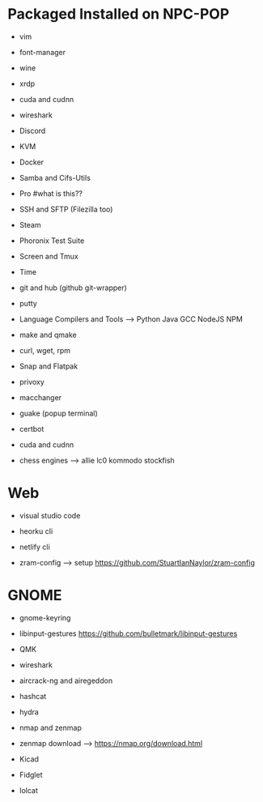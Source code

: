 # Packaged Installed on NPC-POP
- vim
- font-manager
- wine
- xrdp
- cuda and cudnn
- wireshark
- Discord
- KVM
- Docker
- Samba and Cifs-Utils
- Pro #what is this??
- SSH and SFTP (Filezilla too)
- Steam
- Phoronix Test Suite
- Screen and Tmux
- Time
- git and hub (github git-wrapper)
- putty
- Language Compilers and Tools --> Python Java GCC NodeJS NPM
- make and qmake
- curl, wget, rpm
- Snap and Flatpak
- privoxy
- macchanger
- guake (popup terminal)

- certbot
- cuda and cudnn
- chess engines --> allie lc0 kommodo stockfish


# Web
- visual studio code
- heorku cli
- netlify cli


- zram-config --> setup https://github.com/StuartIanNaylor/zram-config

# GNOME
- gnome-keyring
- libinput-gestures https://github.com/bulletmark/libinput-gestures

- QMK
- wireshark
- aircrack-ng and airegeddon
- hashcat
- hydra
- nmap and zenmap
- zenmap download --> https://nmap.org/download.html

- Kicad
- Fidglet
- lolcat
